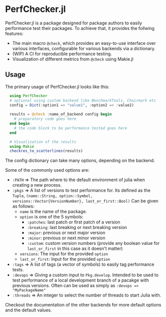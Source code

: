 # PerfChecker.jl

PerfChecker.jl is a package designed for package authors to easily performance test their packages.
To achieve that, it provides the follwing features:

- The main macro `@check`, which provides an easy-to-use interface over various interfaces, configurable for various backends via a dictionary.
- (WIP) A CI for reproducible performance testing.
- Visualization of different metrics from `@check` using Makie.jl

## Usage

The primary usage of PerfChecker.jl looks like this:

```julia
  using PerfChecker
  # optional using custom backend like BenchmarkTools, Chairmark etc 
  config = Dict(:option1 => "value1", :option2 => :value2)
  
  results = @check :name_of_backend config begin
    # preparatory code goes here
  end begin
    # the code block to be performance tested goes here
  end

  # Visualization of the results
  using Makie
  checkres_to_scatterlines(results)
```

The config dictionary can take many options, depending on the backend.

Some of the commonly used options are:
- `:PATH` => The path where to the default environment of julia when creating a new process.
- `:pkgs` => A list of versions to test performance for. Its defined as the `Tuple`, `(name::String, option::Symbol, versions::Vector{VersionNumber}, last_or_first::Bool)` Can be given as follows:
  - `name` is the name of the package.
  - `option` is one of the 5 symbols:
    - `:patches`: last patch or first patch of a version
    - `:breaking`: last breaking or next breaking version
    - `:major`: previous or next major version
    - `:minor`: previous or next minor version
    - `:custom`: custom version numbers (provide any boolean value for `last_or_first` in this case as it doesn't matter)
  - `versions`: The input for the provided `option`
  - `last_or_first`: Input for the provided `option`
- `:tags` => A list of tags (a vector of symbols) to easily tag performance tests.
- `:devops` => Giving a custom input to `Pkg.develop`. Intended to be used to test performance of a local development branch of a pacakge with previous versions. Often can be used as simply as `:devops => "MyPackageName"`
- `:threads` => An integer to select the number of threads to start Julia with.

Checkout the documentation of the other backends for more default options and the default values.

